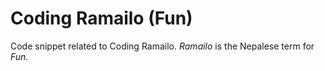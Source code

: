 # Coding Ramailo (Fun)

Code snippet related to Coding Ramailo. _Ramailo_ is the Nepalese term for _Fun_.

